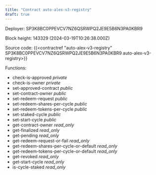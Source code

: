 ```yaml
---
title: "Contract auto-alex-v3-registry"
draft: true
---
```

Deployer: SP3K8BC0PPEVCV7NZ6QSRWPQ2JE9E5B6N3PA0KBR9


 



Block height: 143329 (2024-03-19T10:26:38.000Z)

Source code: {{<contractref "auto-alex-v3-registry" SP3K8BC0PPEVCV7NZ6QSRWPQ2JE9E5B6N3PA0KBR9 auto-alex-v3-registry>}}

Functions:

* check-is-approved _private_
* check-is-owner _private_
* set-approved-contract _public_
* set-contract-owner _public_
* set-redeem-request _public_
* set-redeem-shares-per-cycle _public_
* set-redeem-tokens-per-cycle _public_
* set-staked-cycle _public_
* set-start-cycle _public_
* get-contract-owner _read_only_
* get-finalized _read_only_
* get-pending _read_only_
* get-redeem-request-or-fail _read_only_
* get-redeem-shares-per-cycle-or-default _read_only_
* get-redeem-tokens-per-cycle-or-default _read_only_
* get-revoked _read_only_
* get-start-cycle _read_only_
* is-cycle-staked _read_only_
